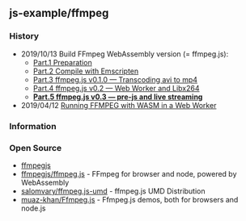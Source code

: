 ## js-example/ffmpeg


### History
- 2019/10/13 Build FFmpeg WebAssembly version (= ffmpeg.js): 
    - [Part.1 Preparation](https://itnext.io/build-ffmpeg-webassembly-version-ffmpeg-js-part-1-preparation-ed12bf4c8fac)
    - [Part.2 Compile with Emscripten](https://itnext.io/build-ffmpeg-webassembly-version-ffmpeg-js-part-2-compile-with-emscripten-4c581e8c9a16)
    - [Part.3 ffmpeg.js v0.1.0 — Transcoding avi to mp4](https://itnext.io/build-ffmpeg-webassembly-version-ffmpeg-js-part-3-ffmpeg-js-v0-1-0-transcoding-avi-to-mp4-f729e503a397)
    - [Part.4 ffmpeg.js v0.2 — Web Worker and Libx264](https://itnext.io/build-ffmpeg-webassembly-version-ffmpeg-js-part-4-ffmpeg-js-v0-2-web-worker-and-libx264-d0596f1beb4e)
    - [**Part.5 ffmpeg.js v0.3 — pre-js and live streaming**](https://itnext.io/build-ffmpeg-webassembly-version-ffmpeg-js-part-5-ffmpeg-js-v0-3-pre-js-and-live-streaming-c1498939a74c)
 - 2019/04/12 [Running FFMPEG with WASM in a Web Worker](https://dev.to/chromiumdev/running-ffmpeg-with-wasm-in-a-web-worker-5gb5)


### Information


### Open Source
- [ffmpegjs](https://github.com/ffmpegjs)
- [ffmpegjs/ffmpeg.js](https://github.com/ffmpegjs/ffmpeg.js) - FFmpeg for browser and node, powered by WebAssembly
- [salomvary/ffmpeg.js-umd](https://github.com/salomvary/ffmpeg.js-umd) - ffmpeg.js UMD Distribution
- [muaz-khan/Ffmpeg.js](https://github.com/muaz-khan/Ffmpeg.js) - Ffmpeg.js demos, both for browsers and node.js


